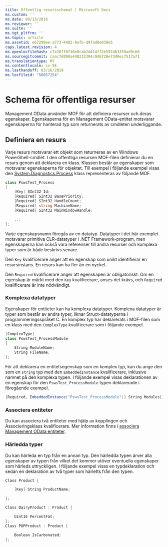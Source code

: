 ```yaml
---
title: Offentlig resursschemat | Microsoft Docs
ms.custom: ''
ms.date: 09/13/2016
ms.reviewer: ''
ms.suite: ''
ms.tgt_pltfrm: ''
ms.topic: article
ms.assetid: e67298ee-a773-4402-8afb-d97ad0e030e5
caps.latest.revision: 4
ms.openlocfilehash: c7e20ff0f36e8cab2d414ff2e5924b3359ad9c60
ms.sourcegitcommit: caac7d098a448232304c9d6728e7340ec7517a71
ms.translationtype: MT
ms.contentlocale: sv-SE
ms.lasthandoff: 03/16/2019
ms.locfileid: "58057254"
---
```

# <a name="public-resource-schema"></a>Schema för offentliga resurser

Management OData använder MOF för att definiera resurser och deras egenskaper. Egenskaperna för en Management OData-entitet motsvarar egenskaperna för hanterad typ som returnerats av cmdleten underliggande.

## <a name="defining-a-resource"></a>Definiera en resurs

Varje resurs motsvarar ett objekt som returneras av en Windows PowerShell-cmdlet. I den offentliga resursen MOF-filen definierar du en resurs genom att deklarera en klass. Klassen består av egenskaper som motsvarar egenskaperna för objektet. Till exempel i följande exempel visas den [System.Diagnostics.Process](/dotnet/api/System.Diagnostics.Process) klass representeras av följande MOF.

```csharp
class PswsTest_Process
{
    [Key] SInt32 Id;
    [Required] SInt32 BasePriority;
    [Required] SInt32 HandleCount;
    [Required] string MachineName;
    [Required] SInt32 MainWindowHandle;

    ...
};
```

Varje egenskapsnamn föregås av en datatyp. Datatyper i det här exemplet motsvarar primitiva CLR-datatyper i .NET Framework-program, men egenskaperna kan också vara referenser till andra resurser och komplexa typer som är både beskrivs senare.

Den `Key` kvalificerare anger att en egenskap som unikt identifierar en resursinstans. En resurs kan ha fler än en nyckel.

Den `Required` kvalificerare anger att egenskapen är obligatoriskt. Om en egenskap är märkt med den `Key` kvalificerare, anses det krävs, och `Required` kvalificerare är inte nödvändigt.

### <a name="complex-data-types"></a>Komplexa datatyper

Egenskaper för entiteter kan ha komplexa datatyper. Komplexa datatyper är typer som består av andra typer, liknar Struct-datatyperna i programmeringsspråket C. En komplex typ har deklarerats i MOF-filen som en klass med den `ComplexType` kvalificerare som i följande exempel.

```csharp
[ComplexType]
class PswsTest_ProcessModule
{
    String ModuleName;
    String FileName;
};
```

För att deklarera en entitetsegenskap som en komplex typ, kan du ange den som en `string` typ med den `EmbeddedInstance` kvalificerare, inklusive namnet på den komplexa typen. I följande exempel visas deklarationen av en egenskap för den `PswsTest_ProcessModule` typen deklarerade i föregående exempel.

```csharp
[Required, EmbeddedInstance("PswsTest_ProcessModule")] String Modules[];
```

### <a name="associating-entities"></a>Associera entiteter

Du kan associera två entiteter med hjälp av kopplingen och Associeringsklass kvalificerare. Mer information finns i [associera Management OData entiteter](./associating-management-odata-entities.md).

### <a name="derived-types"></a>Härledda typer

Du kan härleda en typ från en annan typ. Den härledda typen ärver alla egenskaper av typen från vilket det kommer utöver eventuella egenskaper som härleds uttryckligen. I följande exempel visas en typdeklaration och sedan en deklaration av två typer som härletts från den typen.

```csharp
Class Product {

    [Key] String ProductName;

};

Class DairyProduct : Product {

    Uint16 PercentFat;
};
Class POPProduct : Product {

    Boolean IsCarbonated;
};
```